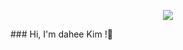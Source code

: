 <p align="center">
  <img src="https://capsule-render.vercel.app/api?type=slice&color=FFB2F5&height=300&section=header&text=dahee's Github&fontSize=70" />
</p>
### Hi, I'm dahee Kim !👋

<!--
**dahee-05/dahee-05** is a ✨ _special_ ✨ repository because its `README.md` (this file) appears on your GitHub profile.

Here are some ideas to get you started:

- 🔭 I’m currently working on ...
- 🌱 I’m currently learning ...
- 👯 I’m looking to collaborate on ...
- 🤔 I’m looking for help with ...
- 💬 Ask me about ...
- 📫 How to reach me: ...
- 😄 Pronouns: ...
- ⚡ Fun fact: ...


<p align="center">
<img src="https://img.shields.io/badge/html5-E34F26?style=for-the-badge&logo=html5&logoColor=white">
<img src="https://img.shields.io/badge/css3-1572B6?style=for-the-badge&logo=css3&logoColor=white">
<img src="https://img.shields.io/badge/JAVASCRIPT-F7DF1E?style=for-the-badge&logo=JAVASCRIPT&logoColor=black">
<img src="https://img.shields.io/badge/BOOTSTRAP-7952B3?style=for-the-badge&logo=BOOTSTRAP&logoColor=white">
  <img src="https://img.shields.io/badge/jquery-0769AD?style=for-the-badge&logo=jquery&logoColor=white">
<br>

<img src="https://img.shields.io/badge/java-007396?style=for-the-badge&logo=java&logoColor=white">
<img src="https://img.shields.io/badge/ORACLE-F80000?style=for-the-badge&logo=ORACLE&logoColor=white">
<img src="https://img.shields.io/badge/SPRING-6DB33F?style=for-the-badge&logo=SPRING&logoColor=white">
<img src="https://img.shields.io/badge/apache tomcat-F8DC75?style=for-the-badge&logo=apachetomcat&logoColor=black">
<br>

<img src="https://img.shields.io/badge/GITHUB-181717?style=for-the-badge&logo=GITHUB&logoColor=white">
</p>
